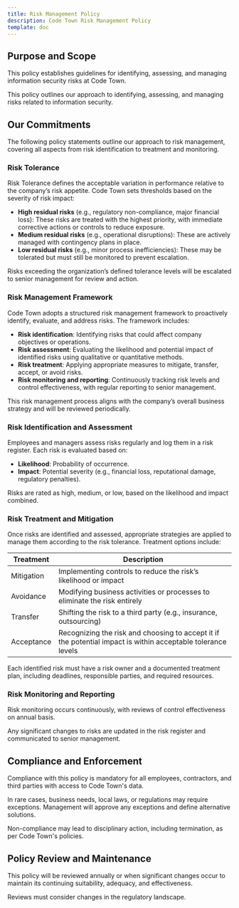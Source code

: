 ```yaml
---
title: Risk Management Policy
description: Code Town Risk Management Policy
template: doc
---
```


## Purpose and Scope

This policy establishes guidelines for identifying, assessing, and managing
information security risks at Code Town.

This policy outlines our approach to identifying, assessing, and managing risks
related to information security.

## Our Commitments

The following policy statements outline our approach to risk management,
covering all aspects from risk identification to treatment and monitoring.

### Risk Tolerance

Risk Tolerance defines the acceptable variation in performance relative to the
company’s risk appetite. Code Town sets thresholds based on the severity of risk
impact:

- **High residual risks** (e.g., regulatory non-compliance, major financial
  loss): These risks are treated with the highest priority, with immediate
  corrective actions or controls to reduce exposure.
- **Medium residual risks** (e.g., operational disruptions): These are actively
  managed with contingency plans in place.
- **Low residual risks** (e.g., minor process inefficiencies): These may be
  tolerated but must still be monitored to prevent escalation.

Risks exceeding the organization’s defined tolerance levels will be escalated to
senior management for review and action.

### Risk Management Framework

Code Town adopts a structured risk management framework to proactively identify,
evaluate, and address risks. The framework includes:

- **Risk identification**: Identifying risks that could affect company
  objectives or operations.
- **Risk assessment**: Evaluating the likelihood and potential impact of
  identified risks using qualitative or quantitative methods.
- **Risk treatment**: Applying appropriate measures to mitigate, transfer,
  accept, or avoid risks.
- **Risk monitoring and reporting**: Continuously tracking risk levels and
  control effectiveness, with regular reporting to senior management.

This risk management process aligns with the company’s overall business strategy
and will be reviewed periodically.

### Risk Identification and Assessment

Employees and managers assess risks regularly and log them in a risk register.
Each risk is evaluated based on:

- **Likelihood**: Probability of occurrence.
- **Impact**: Potential severity (e.g., financial loss, reputational damage,
  regulatory penalties).

Risks are rated as high, medium, or low, based on the likelihood and impact
combined.

### Risk Treatment and Mitigation

Once risks are identified and assessed, appropriate strategies are applied to
manage them according to the risk tolerance. Treatment options include:

| **Treatment** | **Description**                                                                                              |
| ------------- | ------------------------------------------------------------------------------------------------------------ |
| Mitigation    | Implementing controls to reduce the risk’s likelihood or impact                                              |
| Avoidance     | Modifying business activities or processes to eliminate the risk entirely                                    |
| Transfer      | Shifting the risk to a third party (e.g., insurance, outsourcing)                                            |
| Acceptance    | Recognizing the risk and choosing to accept it if the potential impact is within acceptable tolerance levels |

Each identified risk must have a risk owner and a documented treatment plan,
including deadlines, responsible parties, and required resources.

### Risk Monitoring and Reporting

Risk monitoring occurs continuously, with reviews of control effectiveness on
annual basis.

Any significant changes to risks are updated in the risk register and
communicated to senior management.

## Compliance and Enforcement

Compliance with this policy is mandatory for all employees, contractors, and
third parties with access to Code Town's data.

In rare cases, business needs, local laws, or regulations may require
exceptions. Management will approve any exceptions and define alternative
solutions.

Non-compliance may lead to disciplinary action, including termination, as per
Code Town's policies.

## Policy Review and Maintenance

This policy will be reviewed annually or when significant changes occur to
maintain its continuing suitability, adequacy, and effectiveness.

Reviews must consider changes in the regulatory landscape.
